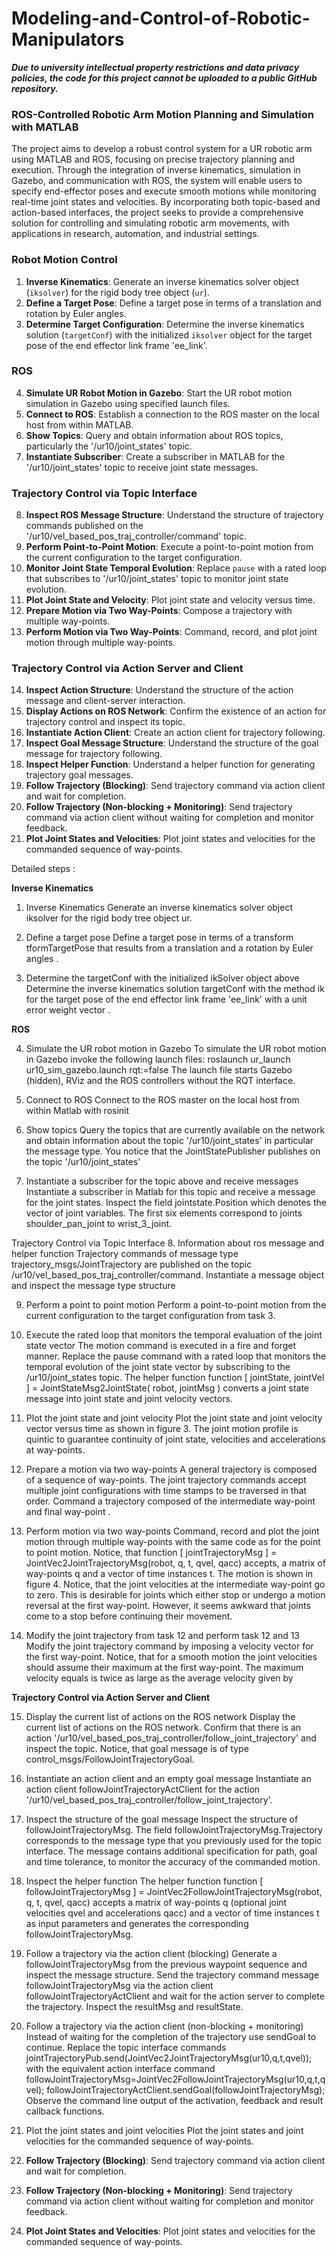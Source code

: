 # Modeling-and-Control-of-Robotic-Manipulators

**_Due to university intellectual property restrictions and data privacy policies, the code for this project cannot be uploaded to a public GitHub repository._**
### ROS-Controlled Robotic Arm Motion Planning and Simulation with MATLAB

The project aims to develop a robust control system for a UR robotic arm using MATLAB and ROS, focusing on precise trajectory planning and execution. Through the integration of inverse kinematics, simulation in Gazebo, and communication with ROS, the system will enable users to specify end-effector poses and execute smooth motions while monitoring real-time joint states and velocities. By incorporating both topic-based and action-based interfaces, the project seeks to provide a comprehensive solution for controlling and simulating robotic arm movements, with applications in research, automation, and industrial settings.

### Robot Motion Control
1. **Inverse Kinematics**: Generate an inverse kinematics solver object (`iksolver`) for the rigid body tree object (`ur`).
2. **Define a Target Pose**: Define a target pose in terms of a translation and rotation by Euler angles.
3. **Determine Target Configuration**: Determine the inverse kinematics solution (`targetConf`) with the initialized `iksolver` object for the target pose of the end effector link frame 'ee_link'.

### ROS
4. **Simulate UR Robot Motion in Gazebo**: Start the UR robot motion simulation in Gazebo using specified launch files.
5. **Connect to ROS**: Establish a connection to the ROS master on the local host from within MATLAB.
6. **Show Topics**: Query and obtain information about ROS topics, particularly the '/ur10/joint_states' topic.
7. **Instantiate Subscriber**: Create a subscriber in MATLAB for the '/ur10/joint_states' topic to receive joint state messages.

### Trajectory Control via Topic Interface
8. **Inspect ROS Message Structure**: Understand the structure of trajectory commands published on the '/ur10/vel_based_pos_traj_controller/command' topic.
9. **Perform Point-to-Point Motion**: Execute a point-to-point motion from the current configuration to the target configuration.
10. **Monitor Joint State Temporal Evolution**: Replace `pause` with a rated loop that subscribes to '/ur10/joint_states' topic to monitor joint state evolution.
11. **Plot Joint State and Velocity**: Plot joint state and velocity versus time.
12. **Prepare Motion via Two Way-Points**: Compose a trajectory with multiple way-points.
13. **Perform Motion via Two Way-Points**: Command, record, and plot joint motion through multiple way-points.

### Trajectory Control via Action Server and Client
14. **Inspect Action Structure**: Understand the structure of the action message and client-server interaction.
15. **Display Actions on ROS Network**: Confirm the existence of an action for trajectory control and inspect its topic.
16. **Instantiate Action Client**: Create an action client for trajectory following.
17. **Inspect Goal Message Structure**: Understand the structure of the goal message for trajectory following.
18. **Inspect Helper Function**: Understand a helper function for generating trajectory goal messages.
19. **Follow Trajectory (Blocking)**: Send trajectory command via action client and wait for completion.
20. **Follow Trajectory (Non-blocking + Monitoring)**: Send trajectory command via action client without waiting for completion and monitor feedback.
21. **Plot Joint States and Velocities**: Plot joint states and velocities for the commanded sequence of way-points.

Detailed steps :

**Inverse Kinematics**

1.	Inverse Kinematics
Generate an inverse kinematics solver object iksolver for the rigid body tree object ur.

2.	Define a target pose
Define a target pose in terms of a transform tformTargetPose that results from a translation  and a rotation by Euler angles .

3.  Determine the targetConf with the initialized ikSolver object above
Determine the inverse kinematics solution targetConf with the method ik for the target pose of the end effector link frame 'ee_link' with a unit error weight vector .

**ROS**

4.    Simulate the UR robot motion in Gazebo
To simulate the UR robot motion in Gazebo invoke the following launch files:
		roslaunch ur_launch ur10_sim_gazebo.launch rqt:=false
The launch file starts Gazebo (hidden), RViz and the ROS controllers without the RQT interface.	

5.    Connect to ROS
Connect to the ROS master on the local host from within Matlab with rosinit

6.    Show topics
Query the topics that are currently available on the network and obtain information about the topic '/ur10/joint_states' in particular the message type.
You notice that the JointStatePublisher publishes on the topic '/ur10/joint_states'

7.    Instantiate a subscriber for the topic above and receive messages
Instantiate a subscriber in Matlab for this topic and receive a message for the joint states.
Inspect the field jointstate.Position which denotes the vector of joint variables. The first six elements correspond to joints shoulder_pan_joint to wrist_3_joint.

Trajectory Control via Topic Interface
8.    Information about ros message and helper function
Trajectory commands of message type trajectory_msgs/JointTrajectory are published on the topic  /ur10/vel_based_pos_traj_controller/command. Instantiate a message object and inspect the message type structure

9.    Perform a point to point motion
Perform a point-to-point motion from the current configuration to the target configuration from task 3.

10.    Execute the rated loop that monitors the temporal evaluation of the joint state vector
The motion command is executed in a fire and forget manner. Replace the pause command with a rated loop that monitors the temporal evolution of the joint state vector by subscribing to the /ur10/joint_states topic. 
The helper function
	function [ jointState, jointVel ] = JointStateMsg2JointState( robot, jointMsg )	
converts a joint state message into joint state and joint velocity vectors.

11.    Plot the joint state and joint velocity
Plot the joint state and joint velocity vector versus time as shown in figure 3. The joint motion profile is quintic to guarantee continuity of joint state, velocities and accelerations at way-points.

12.    Prepare a motion via two way-points
A general trajectory is composed of a sequence of way-points. The joint trajectory commands accept multiple joint configurations with time stamps to be traversed in that order. Command a trajectory  composed of the intermediate way-point  and final way-point .

13.	Perform motion via two way-points
Command, record and plot the joint motion through multiple way-points with the same code as for the point to point motion. Notice, that 
	function [ jointTrajectoryMsg ] = JointVec2JointTrajectoryMsg(robot, q, t, qvel, qacc)
accepts, a matrix of way-points q and a vector of time instances t. The motion is shown in figure 4. Notice, that the joint velocities at the intermediate way-point go to zero. This is desirable for joints  which either stop or undergo a motion reversal at the first way-point. However, it seems awkward that joints  come to a stop before continuing their movement.

14.	Modify the joint trajectory from task 12 and perform task 12 and 13
Modify the joint trajectory command by imposing a velocity vector  for the first way-point. Notice, that for a smooth motion the joint velocities  should assume their maximum at the first way-point. The maximum velocity equals is twice as large as the average velocity given by

**Trajectory Control via Action Server and Client**

15.    Display the current list of actions on the ROS network
Display the current list of actions on the ROS network. Confirm that there is an action '/ur10/vel_based_pos_traj_controller/follow_joint_trajectory' and inspect the topic.
Notice, that goal message is of type control_msgs/FollowJointTrajectoryGoal.

16.	Instantiate an action client and an empty goal message
Instantiate an action client followJointTrajectoryActClient  for the action '/ur10/vel_based_pos_traj_controller/follow_joint_trajectory'.

17.    Inspect the structure of the goal message
Inspect the structure of followJointTrajectoryMsg. The field followJointTrajectoryMsg.Trajectory corresponds to	the message type that you previously used for the topic interface. The message contains additional specification for path, goal and time tolerance, to monitor the accuracy of the commanded motion. 

18.    Inspect the helper function 
The helper function 
	function [ followJointTrajectoryMsg ] = JointVec2FollowJointTrajectoryMsg(robot, q, t, qvel, qacc)
accepts a matrix of way-points q (optional joint velocities qvel and accelerations qacc) and a vector of time instances t  as input parameters and generates the corresponding followJointTrajectoryMsg.

19.    Follow a trajectory via the action client (blocking)
Generate a followJointTrajectoryMsg from the previous waypoint sequence and inspect the message structure.
Send the trajectory command message followJointTrajectoryMsg 
via the action client followJointTrajectoryActClient and wait for the action server to complete the trajectory. Inspect the resultMsg and resultState.

20.	Follow a trajectory via the action client (non-blocking + monitoring)
Instead of waiting for the completion of the trajectory use sendGoal to continue. Replace the topic interface commands
	jointTrajectoryPub.send(JointVec2JointTrajectoryMsg(ur10,q,t,qvel));
with the equivalent action interface command
	followJointTrajectoryMsg=JointVec2FollowJointTrajectoryMsg(ur10,q,t,qvel);
	followJointTrajectoryActClient.sendGoal(followJointTrajectoryMsg);
Observe the command line output of the activation, feedback and result callback functions.

21.    Plot the joint states and joint velocities
Plot the joint states and joint velocities for the commanded sequence of way-points.
19. **Follow Trajectory (Blocking)**: Send trajectory command via action client and wait for completion.
20. **Follow Trajectory (Non-blocking + Monitoring)**: Send trajectory command via action client without waiting for completion and monitor feedback.
21. **Plot Joint States and Velocities**: Plot joint states and velocities for the commanded sequence of way-points.

